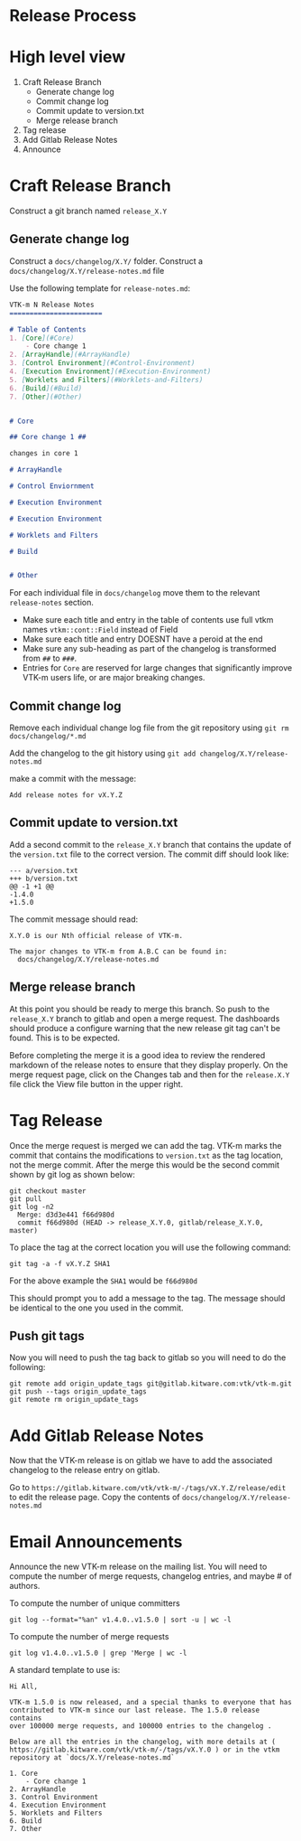 Release Process
===============

# High level view
1. Craft Release Branch
    - Generate change log
    - Commit change log
    - Commit update to version.txt
    - Merge release branch
2. Tag release
3. Add Gitlab Release Notes
4. Announce


# Craft Release Branch

Construct a git branch named `release_X.Y`

## Generate change log
Construct a `docs/changelog/X.Y/` folder.
Construct a `docs/changelog/X.Y/release-notes.md` file

Use the following template for `release-notes.md`:

```md
VTK-m N Release Notes
=======================

# Table of Contents
1. [Core](#Core)
    - Core change 1
2. [ArrayHandle](#ArrayHandle)
3. [Control Environment](#Control-Environment)
4. [Execution Environment](#Execution-Environment)
5. [Worklets and Filters](#Worklets-and-Filters)
6. [Build](#Build)
7. [Other](#Other)


# Core

## Core change 1 ##

changes in core 1

# ArrayHandle

# Control Enviornment

# Execution Environment

# Execution Environment

# Worklets and Filters

# Build


# Other
```

For each individual file in `docs/changelog` move them
to the relevant `release-notes` section.

  - Make sure each title and entry in the table of contents use full vtkm names `vtkm::cont::Field` instead of Field
  - Make sure each title and entry DOESNT have a peroid at the end
  - Make sure any sub-heading as part of the changelog is transformed from `##` to `###`.
  - Entries for `Core` are reserved for large changes that significantly improve VTK-m users life, or are
    major breaking changes.

## Commit change log

Remove each individual change log file from the git repository
using `git rm docs/changelog/*.md`

Add the changelog to the git history using `git add changelog/X.Y/release-notes.md`

make a commit with the message:
```
Add release notes for vX.Y.Z
```

## Commit update to version.txt

Add a second commit to the `release_X.Y` branch that contains the update
of the `version.txt` file to the correct version. The commit diff should look like:
```
--- a/version.txt
+++ b/version.txt
@@ -1 +1 @@
-1.4.0
+1.5.0
```

The commit message should read:
```
X.Y.0 is our Nth official release of VTK-m.

The major changes to VTK-m from A.B.C can be found in:
  docs/changelog/X.Y/release-notes.md
```

## Merge release branch

At this point you should be ready to merge this branch.
So push to the `release_X.Y` branch to gitlab and open a merge request.
The dashboards should produce a configure warning that the new release git tag
can't be found. This is to be expected.

Before completing the merge it is a good idea to review the rendered markdown of the release notes to ensure that they display properly.
On the merge request page, click on the Changes tab and then for the `release.X.Y` file click the View file button in the upper right.

# Tag Release

Once the merge request is merged we can add the tag.
VTK-m marks the commit that contains the modifications to `version.txt` as the tag location, not the merge commit.
After the merge this would be the second commit shown by git log as shown below:

```
git checkout master
git pull
git log -n2
  Merge: d3d3e441 f66d980d
  commit f66d980d (HEAD -> release_X.Y.0, gitlab/release_X.Y.0, master)
```

To place the tag at the correct location you will use the following command:
```
git tag -a -f vX.Y.Z SHA1
```

For the above example the `SHA1` would be `f66d980d`

This should prompt you to add a message to the tag. The message should be identical to the one
you used in the commit.

## Push git tags

Now you will need to push the tag back to gitlab so you will need to do the following:

```
git remote add origin_update_tags git@gitlab.kitware.com:vtk/vtk-m.git
git push --tags origin_update_tags
git remote rm origin_update_tags

```

# Add Gitlab Release Notes

Now that the VTK-m release is on gitlab we have to add the associated changelog to the release
entry on gitlab.

Go to `https://gitlab.kitware.com/vtk/vtk-m/-/tags/vX.Y.Z/release/edit` to edit the release page.
Copy the contents of `docs/changelog/X.Y/release-notes.md`

# Email Announcements

Announce the new VTK-m release on the mailing list. You will need to compute
the number of merge requests, changelog entries, and maybe # of authors.

To compute the number of unique committers
```
git log --format="%an" v1.4.0..v1.5.0 | sort -u | wc -l
```

To compute the number of merge requests
```
git log v1.4.0..v1.5.0 | grep 'Merge | wc -l
```

A standard template to use is:


```
Hi All,

VTK-m 1.5.0 is now released, and a special thanks to everyone that has
contributed to VTK-m since our last release. The 1.5.0 release contains
over 100000 merge requests, and 100000 entries to the changelog .

Below are all the entries in the changelog, with more details at (
https://gitlab.kitware.com/vtk/vtk-m/-/tags/vX.Y.0 ) or in the vtkm
repository at `docs/X.Y/release-notes.md`

1. Core
    - Core change 1
2. ArrayHandle
3. Control Environment
4. Execution Environment
5. Worklets and Filters
6. Build
7. Other
```
